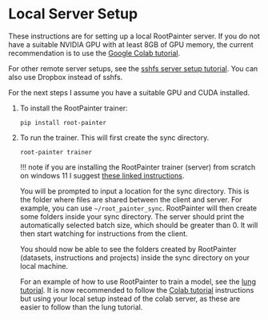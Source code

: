 # Local Server Setup

These instructions are for setting up a local RootPainter server. If you do not have a suitable NVIDIA GPU with at least 8GB of GPU memory, the current recommendation is to use the [Google Colab tutorial](https://colab.research.google.com/drive/104narYAvTBt-X4QEDrBSOZm_DRaAKHtA?usp=sharing).

For other remote server setups, see the [sshfs server setup tutorial](../setup/remote_server_sshfs.md). You can also use Dropbox instead of sshfs.

For the next steps I assume you have a suitable GPU and CUDA installed.

1. To install the RootPainter trainer:

    ```
    pip install root-painter
    ```

2. To run the trainer. This will first create the sync directory.

    ```
    root-painter trainer
    ```

    !!! note
        if you are installing the RootPainter trainer (server) from scratch on windows 11 I suggest [these linked instructions](../setup/windows_trainer.md).

    You will be prompted to input a location for the sync directory. This is the folder where files are shared between the client and server. For example, you can use `~/root_painter_sync`.
    RootPainter will then create some folders inside your sync directory. The server should print the automatically selected batch size, which should be greater than 0. It will then start watching for instructions from the client.

    You should now be able to see the folders created by RootPainter (datasets, instructions and projects) inside the sync directory on your local machine.

    For an example of how to use RootPainter to train a model, see the [lung tutorial](../tutorials/cxr_lung.md). It is now recommended to follow the [Colab tutorial](https://colab.research.google.com/drive/104narYAvTBt-X4QEDrBSOZm_DRaAKHtA?usp=sharing) instructions but using your local setup instead of the colab server, as these are easier to follow than the lung tutorial.
